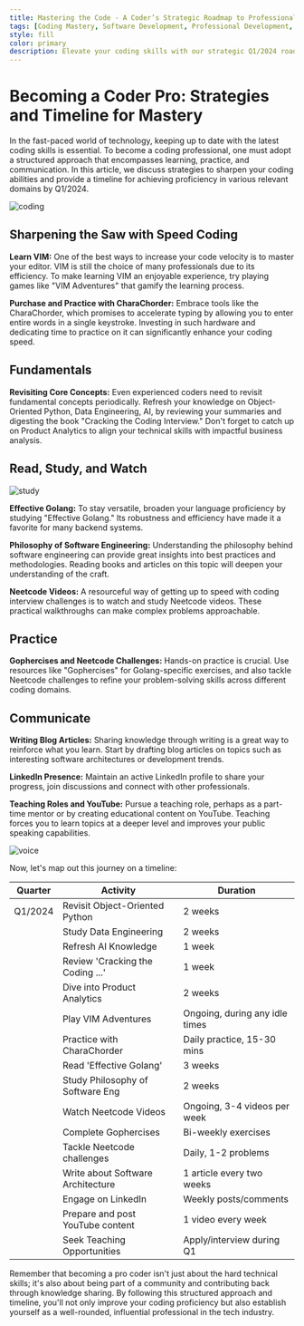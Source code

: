 ```yaml
---
title: Mastering the Code - A Coder’s Strategic Roadmap to Professional Expertise by Q1/2024
tags: [Coding Mastery, Software Development, Professional Development, Tech Skills, Programming Languages, Code Challenges, Software Engineering Philosophy, Coding Education, Career Roadmap, Tech Community]
style: fill
color: primary
description: Elevate your coding skills with our strategic Q1/2024 roadmap, featuring hands-on practice, learning resources, and sharing expertise through teaching and community engagement.
---
```


# Becoming a Coder Pro: Strategies and Timeline for Mastery

In the fast-paced world of technology, keeping up to date with the latest coding skills is essential. To become a coding professional, one must adopt a structured approach that encompasses learning, practice, and communication. In this article, we discuss strategies to sharpen your coding abilities and provide a timeline for achieving proficiency in various relevant domains by Q1/2024.

![coding](https://images.unsplash.com/photo-1461749280684-dccba630e2f6?q=80&w=1738&auto=format&fit=crop&ixlib=rb-4.0.3&ixid=M3wxMjA3fDB8MHxwaG90by1wYWdlfHx8fGVufDB8fHx8fA%3D%3D)

## Sharpening the Saw with Speed Coding

**Learn VIM:** One of the best ways to increase your code velocity is to master your editor. VIM is still the choice of many professionals due to its efficiency. To make learning VIM an enjoyable experience, try playing games like "VIM Adventures" that gamify the learning process.

**Purchase and Practice with CharaChorder:** Embrace tools like the CharaChorder, which promises to accelerate typing by allowing you to enter entire words in a single keystroke. Investing in such hardware and dedicating time to practice on it can significantly enhance your coding speed.

## Fundamentals

**Revisiting Core Concepts:** Even experienced coders need to revisit fundamental concepts periodically. Refresh your knowledge on Object-Oriented Python, Data Engineering, AI, by reviewing your summaries and digesting the book "Cracking the Coding Interview." Don't forget to catch up on Product Analytics to align your technical skills with impactful business analysis.

## Read, Study, and Watch

![study](https://images.unsplash.com/photo-1456513080510-7bf3a84b82f8?q=80&w=1546&auto=format&fit=crop&ixlib=rb-4.0.3&ixid=M3wxMjA3fDB8MHxwaG90by1wYWdlfHx8fGVufDB8fHx8fA%3D%3D)

**Effective Golang:** To stay versatile, broaden your language proficiency by studying "Effective Golang." Its robustness and efficiency have made it a favorite for many backend systems.

**Philosophy of Software Engineering:** Understanding the philosophy behind software engineering can provide great insights into best practices and methodologies. Reading books and articles on this topic will deepen your understanding of the craft.

**Neetcode Videos:** A resourceful way of getting up to speed with coding interview challenges is to watch and study Neetcode videos. These practical walkthroughs can make complex problems approachable.

## Practice

**Gophercises and Neetcode Challenges:** Hands-on practice is crucial. Use resources like "Gophercises" for Golang-specific exercises, and also tackle Neetcode challenges to refine your problem-solving skills across different coding domains.

## Communicate

**Writing Blog Articles:** Sharing knowledge through writing is a great way to reinforce what you learn. Start by drafting blog articles on topics such as interesting software architectures or development trends.

**LinkedIn Presence:** Maintain an active LinkedIn profile to share your progress, join discussions and connect with other professionals.

**Teaching Roles and YouTube:** Pursue a teaching role, perhaps as a part-time mentor or by creating educational content on YouTube. Teaching forces you to learn topics at a deeper level and improves your public speaking capabilities.

![voice](https://images.unsplash.com/photo-1541592553160-82008b127ccb?q=80&w=1740&auto=format&fit=crop&ixlib=rb-4.0.3&ixid=M3wxMjA3fDB8MHxwaG90by1wYWdlfHx8fGVufDB8fHx8fA%3D%3D)

Now, let's map out this journey on a timeline:

| Quarter | Activity                          | Duration                       |
| ------- | --------------------------------- | ------------------------------ |
| Q1/2024 | Revisit Object-Oriented Python    | 2 weeks                        |
|         | Study Data Engineering            | 2 weeks                        |
|         | Refresh AI Knowledge              | 1 week                         |
|         | Review 'Cracking the Coding ...'  | 1 week                         |
|         | Dive into Product Analytics       | 2 weeks                        |
|         | Play VIM Adventures               | Ongoing, during any idle times |
|         | Practice with CharaChorder        | Daily practice, 15-30 mins     |
|         | Read 'Effective Golang'           | 3 weeks                        |
|         | Study Philosophy of Software Eng  | 2 weeks                        |
|         | Watch Neetcode Videos             | Ongoing, 3-4 videos per week   |
|         | Complete Gophercises              | Bi-weekly exercises            |
|         | Tackle Neetcode challenges        | Daily, 1-2 problems            |
|         | Write about Software Architecture | 1 article every two weeks      |
|         | Engage on LinkedIn                | Weekly posts/comments          |
|         | Prepare and post YouTube content  | 1 video every week             |
|         | Seek Teaching Opportunities       | Apply/interview during Q1      |

Remember that becoming a pro coder isn't just about the hard technical skills; it's also about being part of a community and contributing back through knowledge sharing. By following this structured approach and timeline, you'll not only improve your coding proficiency but also establish yourself as a well-rounded, influential professional in the tech industry.